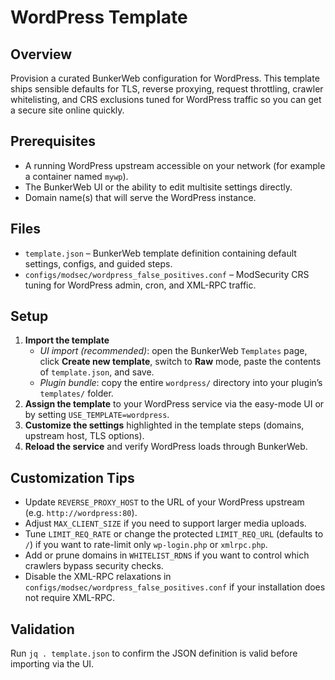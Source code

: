 # WordPress Template

## Overview

Provision a curated BunkerWeb configuration for WordPress. This template ships sensible defaults for TLS, reverse proxying, request throttling, crawler whitelisting, and CRS exclusions tuned for WordPress traffic so you can get a secure site online quickly.

## Prerequisites

- A running WordPress upstream accessible on your network (for example a container named `mywp`).
- The BunkerWeb UI or the ability to edit multisite settings directly.
- Domain name(s) that will serve the WordPress instance.

## Files

- `template.json` – BunkerWeb template definition containing default settings, configs, and guided steps.
- `configs/modsec/wordpress_false_positives.conf` – ModSecurity CRS tuning for WordPress admin, cron, and XML-RPC traffic.

## Setup

1. **Import the template**
   - *UI import (recommended)*: open the BunkerWeb `Templates` page, click **Create new template**, switch to
     **Raw** mode, paste the contents of `template.json`, and save.
   - *Plugin bundle*: copy the entire `wordpress/` directory into your plugin’s `templates/` folder.
2. **Assign the template** to your WordPress service via the easy-mode UI or by setting `USE_TEMPLATE=wordpress`.
3. **Customize the settings** highlighted in the template steps (domains, upstream host, TLS options).
4. **Reload the service** and verify WordPress loads through BunkerWeb.

## Customization Tips

- Update `REVERSE_PROXY_HOST` to the URL of your WordPress upstream (e.g. `http://wordpress:80`).
- Adjust `MAX_CLIENT_SIZE` if you need to support larger media uploads.
- Tune `LIMIT_REQ_RATE` or change the protected `LIMIT_REQ_URL` (defaults to `/`) if you want to rate-limit only `wp-login.php` or `xmlrpc.php`.
- Add or prune domains in `WHITELIST_RDNS` if you want to control which crawlers bypass security checks.
- Disable the XML-RPC relaxations in `configs/modsec/wordpress_false_positives.conf` if your installation does not require XML-RPC.

## Validation

Run `jq . template.json` to confirm the JSON definition is valid before importing via the UI.
